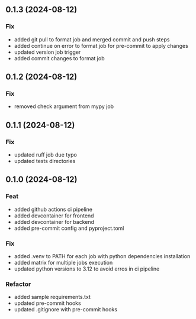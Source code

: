 ## 0.1.3 (2024-08-12)

### Fix

- added git pull to format job and merged commit and push steps
- added continue on error to format job for pre-commit to apply changes
- updated version job trigger
- added commit changes to format job

## 0.1.2 (2024-08-12)

### Fix

- removed check argument from mypy job

## 0.1.1 (2024-08-12)

### Fix

- updated ruff job due typo
- updated tests directories

## 0.1.0 (2024-08-12)

### Feat

- added github actions ci pipeline
- added devcontainer for frontend
- added devcontainer for backend
- added pre-commit config and pyproject.toml

### Fix

- added .venv to PATH for each job with python dependencies installation
- added matrix for multiple jobs execution
- updated python versions to 3.12 to avoid erros in ci pipeline

### Refactor

- added sample requirements.txt
- updated pre-commit hooks
- updated .gitignore with pre-commit hooks
